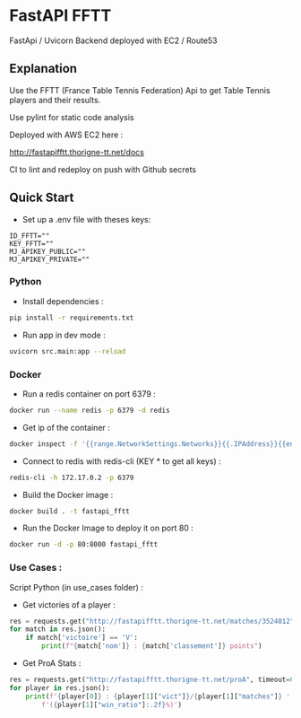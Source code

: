 # FastAPI FFTT

FastApi / Uvicorn Backend deployed with EC2 / Route53

## Explanation

Use the FFTT (France Table Tennis Federation) Api to get Table Tennis players and their results.

Use pylint for static code analysis

Deployed with AWS EC2 here : 

http://fastapifftt.thorigne-tt.net/docs

CI to lint and redeploy on push with Github secrets

## Quick Start

- Set up a .env file with theses keys:
```
ID_FFTT=""
KEY_FFTT=""
MJ_APIKEY_PUBLIC=""
MJ_APIKEY_PRIVATE=""
```

### Python

- Install dependencies :
```sh
pip install -r requirements.txt
```

- Run app in dev mode :
```sh
uvicorn src.main:app --reload
```

### Docker 

- Run a redis container on port 6379 :
```sh
docker run --name redis -p 6379 -d redis 
```

- Get ip of the container :
```sh
docker inspect -f '{{range.NetworkSettings.Networks}}{{.IPAddress}}{{end}}' redis
```

- Connect to redis with redis-cli (KEY * to get all keys) :
```sh
redis-cli -h 172.17.0.2 -p 6379 
```

- Build the Docker image :
```sh
docker build . -t fastapi_fftt 
```

- Run the Docker Image to deploy it on port 80 :
```sh
docker run -d -p 80:8000 fastapi_fftt 
```

### Use Cases :

Script Python (in use_cases folder) :
- Get victories of a player :
```python
res = requests.get("http://fastapifftt.thorigne-tt.net/matches/3524012",timeout=60)
for match in res.json():
    if match['victoire'] == 'V':
        print(f"{match['nom']} : {match['classement']} points")
```
- Get ProA Stats :
```python
res = requests.get("http://fastapifftt.thorigne-tt.net/proA", timeout=60)
for player in res.json():
    print(f'{player[0]} : {player[1]["vict"]}/{player[1]["matches"]} ' \
        f'({player[1]["win_ratio"]:.2f}%)')

```
